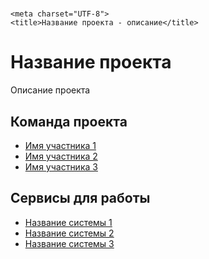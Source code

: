 # <head>
    <meta charset="UTF-8">
    <title>Название проекта - описание</title>
  </head>
  <body>
    <h1>Название проекта</h1>
    <p>Описание проекта</p>
    <h2>Команда проекта</h2>
    <ul>
      <li><a href="https://github.com/username1">Имя участника 1</a></li>
      <li><a href="https://github.com/username2">Имя участника 2</a></li>
      <li><a href="https://github.com/username3">Имя участника 3</a></li>
    </ul>
    <h2>Сервисы для работы</h2>
    <ul>
      <li><a href="https://example.com">Название системы 1</a></li>
      <li><a href="https://example.com">Название системы 2</a></li>
      <li><a href="https://example.com">Название системы 3</a></li>
    </ul>
  </body>
